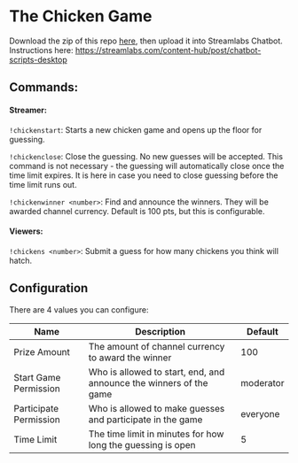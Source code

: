 # The Chicken Game

Download the zip of this repo [here](https://github.com/TheShortStory/chickens/releases/tag/1.2.0), then upload it into Streamlabs Chatbot. Instructions here: https://streamlabs.com/content-hub/post/chatbot-scripts-desktop 

## Commands:

#### Streamer:

`!chickenstart`: Starts a new chicken game and opens up the floor for guessing.

`!chickenclose`: Close the guessing. No new guesses will be accepted. This command is not necessary - the guessing will automatically close once the time limit expires. It is here in case you need to close guessing before the time limit runs out.

`!chickenwinner <number>`: Find and announce the winners. They will be awarded channel currency. Default is 100 pts, but this is configurable.

#### Viewers:

`!chickens <number>`: Submit a guess for how many chickens you think will hatch.

## Configuration

There are 4 values you can configure:

| Name  | Description  | Default  |
|-------|--------------|----------|
| Prize Amount  | The amount of channel currency to award the winner  | 100 |
| Start Game Permission  | Who is allowed to start, end, and announce the winners of the game  | moderator |
| Participate Permission  | Who is allowed to make guesses and participate in the game  | everyone  |
| Time Limit  | The time limit in minutes for how long the guessing is open  | 5  |
